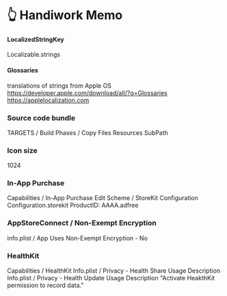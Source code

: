👆 Handiwork Memo
===================

#### LocalizedStringKey
Localizable.strings

#### Glossaries
translations of strings from Apple OS
https://developer.apple.com/download/all/?q=Glossaries
https://applelocalization.com

### Source code bundle
TARGETS / Build Phases / Copy Files
Resources
SubPath

### Icon size
1024

### In-App Purchase
Capabilities / In-App Purchase
Edit Scheme / StoreKit Configuration
Configuration.storekit
ProductID: AAAA.adfree

### AppStoreConnect / Non-Exempt Encryption
info.plist / App Uses Non-Exempt Encryption - No

### HealthKit
Capabilities / HealthKit
Info.plist / Privacy - Health Share Usage Description
Info.plist / Privacy - Health Update Usage Description
"Activate HeakthKit permission to record data."
